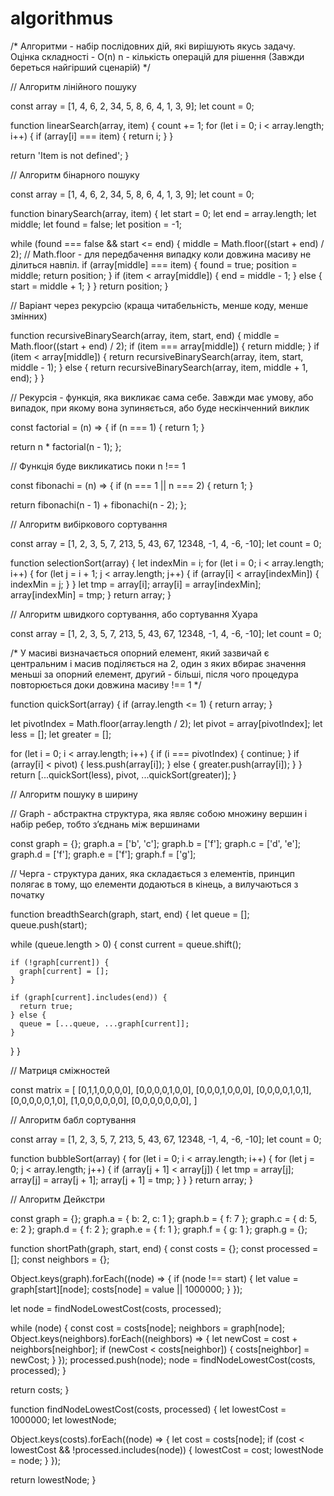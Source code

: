 # algorithmus

/* 
    Алгоритми -  набір послідовних дій, які вирішують якусь задачу.
    Оцінка складності - O(n)
        n - кількість операцій для рішення (Завжди береться найгірший сценарій)
*/

// Алгоритм лінійного пошуку

const array = [1, 4, 6, 2, 34, 5, 8, 6, 4, 1, 3, 9];
let count = 0;

function linearSearch(array, item) {
  count += 1;
  for (let i = 0; i < array.length; i++) {
    if (array[i] === item) {
      return i;
    }
  }

  return 'Item is not defined';
}


// Алгоритм бінарного пошуку

const array = [1, 4, 6, 2, 34, 5, 8, 6, 4, 1, 3, 9];
let count = 0;

function binarySearch(array, item) {
  let start = 0;
  let end = array.length;
  let middle;
  let found = false;
  let position = -1;

  while (found === false && start <= end) {
    middle = Math.floor((start + end) / 2); // Math.floor - для передбачення випадку коли довжина масиву не ділиться навпіл.
    if (array[middle] === item) {
      found = true;
      position = middle;
      return position;
    }
    if (item < array[middle]) {
      end = middle - 1;
    } else {
      start = middle + 1;
    }
  }
  return position;
}

// Варіант через рекурсію (краща читабельність, менше коду, менше змінних)

function recursiveBinarySearch(array, item, start, end) {
  middle = Math.floor((start + end) / 2);
  if (item === array[middle]) {
    return middle;
  }
  if (item < array[middle]) {
    return recursiveBinarySearch(array, item, start, middle - 1);
  } else {
    return recursiveBinarySearch(array, item, middle + 1, end);
  }
}

// Рекурсія - функція, яка викликає сама себе. Завжди має умову, або випадок, при якому вона зупиняється, або буде нескінченний виклик

const factorial = (n) => {
  if (n === 1) {
    return 1;
  }

  return n * factorial(n - 1);
};

// Функція буде викликатись поки n !== 1

const fibonachi = (n) => {
  if (n === 1 || n === 2) {
    return 1;
  }

  return fibonachi(n - 1) + fibonachi(n - 2);
};

// Алгоритм вибіркового сортування

const array = [1, 2, 3, 5, 7, 213, 5, 43, 67, 12348, -1, 4, -6, -10];
let count = 0;

function selectionSort(array) {
  let indexMin = i;
  for (let i = 0; i < array.length; i++) {
    for (let j = i + 1; j < array.length; j++) {
      if (array[i] < array[indexMin]) {
        indexMin = j;
      }
    }
    let tmp = array[i];
    array[i] = array[indexMin];
    array[indexMin] = tmp;
  }
  return array;
}

// Алгоритм швидкого сортування, або сортування Хуара

const array = [1, 2, 3, 5, 7, 213, 5, 43, 67, 12348, -1, 4, -6, -10];
let count = 0;

/* 
    У масиві визначається опорний елемент, який зазвичай є центральним і 
    масив поділяється на 2, один з яких вбирає значення меньші за опорний елемент, 
    другий - більші, після чого процедура повторюється доки довжина масиву !== 1
*/

function quickSort(array) {
  if (array.length <= 1) {
    return array;
  }

  let pivotIndex = Math.floor(array.length / 2);
  let pivot = array[pivotIndex];
  let less = [];
  let greater = [];

  for (let i = 0; i < array.length; i++) {
    if (i === pivotIndex) {
      continue;
    }
    if (array[i] < pivot) {
      less.push(array[i]);
    } else {
      greater.push(array[i]);
    }
  }
  return [...quickSort(less), pivot, ...quickSort(greater)];
}


// Алгоритм пошуку в ширину

// Graph - абстрактна структура, яка являє собою множину вершин і набір ребер, тобто зʼєднань між вершинами

const graph = {};
graph.a = ['b', 'c'];
graph.b = ['f'];
graph.c = ['d', 'e'];
graph.d = ['f'];
graph.e = ['f'];
graph.f = ['g'];

// Черга - структура даних, яка складається з елементів, принцип полягає в тому, що елементи додаються в кінець, а вилучаються з початку

function breadthSearch(graph, start, end) {
  let queue = [];
  queue.push(start);

  while (queue.length > 0) {
    const current = queue.shift();

    if (!graph[current]) {
      graph[current] = [];
    }

    if (graph[current].includes(end)) {
      return true;
    } else {
      queue = [...queue, ...graph[current]];
    }
  }
}

// Матриця сміжностей 

const matrix = [
    [0,1,1,0,0,0,0],
    [0,0,0,0,1,0,0],
    [0,0,0,1,0,0,0],
    [0,0,0,0,1,0,1],
    [0,0,0,0,0,1,0],
    [1,0,0,0,0,0,0],
    [0,0,0,0,0,0,0],
]

// Алгоритм бабл сортування

const array = [1, 2, 3, 5, 7, 213, 5, 43, 67, 12348, -1, 4, -6, -10];
let count = 0;

function bubbleSort(array) {
  for (let i = 0; i < array.length; i++) {
    for (let j = 0; j < array.length; j++) {
      if (array[j + 1] < array[j]) {
        let tmp = array[j];
        array[j] = array[j + 1];
        array[j + 1] = tmp;
      }
    }
  }
  return array;
}

// Алгоритм Дейкстри

const graph = {};
graph.a = { b: 2, c: 1 };
graph.b = { f: 7 };
graph.c = { d: 5, e: 2 };
graph.d = { f: 2 };
graph.e = { f: 1 };
graph.f = { g: 1 };
graph.g = {};

function shortPath(graph, start, end) {
  const costs = {};
  const processed = [];
  const neighbors = {};

  Object.keys(graph).forEach((node) => {
    if (node !== start) {
      let value = graph[start][node];
      costs[node] = value || 1000000;
    }
  });

  let node = findNodeLowestCost(costs, processed);

  while (node) {
    const cost = costs[node];
    neighbors = graph[node];
    Object.keys(neighbors).forEach((neighbors) => {
      let newCost = cost + neighbors[neighbor];
      if (newCost < costs[neighbor]) {
        costs[neighbor] = newCost;
      }
    });
    processed.push(node);
    node = findNodeLowestCost(costs, processed);
  }

  return costs;
}

function findNodeLowestCost(costs, processed) {
  let lowestCost = 1000000;
  let lowestNode;

  Object.keys(costs).forEach((node) => {
    let cost = costs[node];
    if (cost < lowestCost && !processed.includes(node)) {
      lowestCost = cost;
      lowestNode = node;
    }
  });

  return lowestNode;
}
